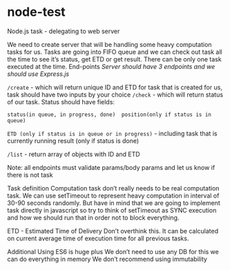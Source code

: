 # node-test
Node.js task - delegating to web server

We need to create server that will be handling some heavy computation tasks for us. Tasks are going into FIFO queue and we can check out task all the time to see it’s status, get ETD or get result. There can be only one task executed at the time.
End-points
_Server should have 3 endpoints and we should use Express.js_

`/create` - which will return unique ID and ETD for task that is created for us, task should have two inputs by your choice
`/check` - which will return status of our task. Status should have fields:

`status(in queue, in progress, done) 
position(only if status is in queue)`

`ETD (only if status is in queue or in progress)` - including task that is currently running
result (only if status is done)

`/list` - return array of objects with ID and ETD

Note: all endpoints must validate params/body params and let us know if there is not task

Task definition
Computation task don’t really needs to be real computation task. We can use setTimeout to represent heavy computation in interval of 30-90 seconds randomly. But have in mind that we are going to implement task directly in javascript so try to think of setTimeout as SYNC execution and how we should run that in order not to block everything.

ETD - Estimated Time of Delivery
Don’t overthink this. It can be calculated on current average time of execution time for all previous tasks.

Additional
Using ES6 is huge plus
We don’t need to use any DB for this we can do everything in memory
We don’t recommend using immutability

